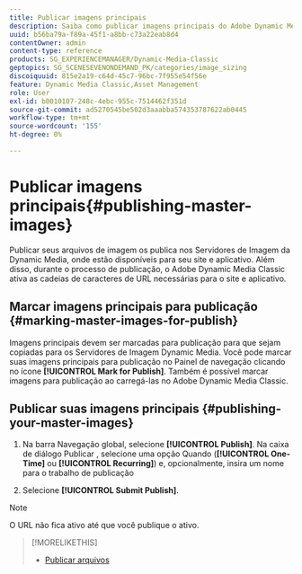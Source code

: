 ```yaml
---
title: Publicar imagens principais
description: Saiba como publicar imagens principais do Adobe Dynamic Media Classic.
uuid: b56ba79a-f89a-45f1-a8bb-c73a22eab8d4
contentOwner: admin
content-type: reference
products: SG_EXPERIENCEMANAGER/Dynamic-Media-Classic
geptopics: SG_SCENESEVENONDEMAND_PK/categories/image_sizing
discoiquuid: 815e2a19-c64d-45c7-96bc-7f955e54f56e
feature: Dynamic Media Classic,Asset Management
role: User
exl-id: b0010107-248c-4ebc-955c-7514462f351d
source-git-commit: ad5270545be502d3aaabba574353787622ab0445
workflow-type: tm+mt
source-wordcount: '155'
ht-degree: 0%

---
```


# Publicar imagens principais{#publishing-master-images}

Publicar seus arquivos de imagem os publica nos Servidores de Imagem da Dynamic Media, onde estão disponíveis para seu site e aplicativo. Além disso, durante o processo de publicação, o Adobe Dynamic Media Classic ativa as cadeias de caracteres de URL necessárias para o site e aplicativo.

## Marcar imagens principais para publicação {#marking-master-images-for-publish}

Imagens principais devem ser marcadas para publicação para que sejam copiadas para os Servidores de Imagem Dynamic Media. Você pode marcar suas imagens principais para publicação no Painel de navegação clicando no ícone **[!UICONTROL Mark for Publish]**. Também é possível marcar imagens para publicação ao carregá-las no Adobe Dynamic Media Classic.

## Publicar suas imagens principais {#publishing-your-master-images}

1. Na barra Navegação global, selecione **[!UICONTROL Publish]**. Na caixa de diálogo Publicar , selecione uma opção Quando (**[!UICONTROL One-Time]** ou **[!UICONTROL Recurring]**) e, opcionalmente, insira um nome para o trabalho de publicação

1. Selecione **[!UICONTROL Submit Publish]**.

>[!NOTE]
>
>O URL não fica ativo até que você publique o ativo.

>[!MORELIKETHIS]
>
>* [Publicar arquivos](publishing-files.md#publishing_files)

